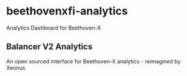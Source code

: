 # beethovenxfi-analytics
Analytics Dashboard for Beethoven-X

## Balancer V2 Analytics

An open sourced interface for Beethoven-X analytics - reimagined by Xeonus